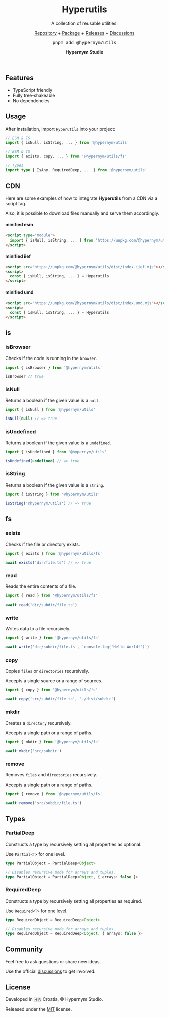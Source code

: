 <h1 align="center">Hyperutils</h1>

<p align="center">A collection of reusable utilities.</p>

<p align="center">
  <a href="https://github.com/hypernym-studio/utils">Repository</a>
  <span>+</span>
  <a href="https://www.npmjs.com/package/@hypernym/utils">Package</a>
  <span>+</span>
  <a href="https://github.com/hypernym-studio/utils/releases">Releases</a>
  <span>+</span>
  <a href="https://github.com/hypernym-studio/utils/discussions">Discussions</a>
</p>

<pre align="center">pnpm add @hypernym/utils</pre>

<p align="center">
  <strong>Hypernym Studio</strong>
</p>

<br>

## Features

- TypeScript friendly
- Fully tree-shakeable
- No dependencies

## Usage

After installation, import `Hyperutils` into your project:

```ts
// ESM & TS
import { isNull, isString, ... } from '@hypernym/utils'

// ESM & TS
import { exists, copy, ... } from '@hypernym/utils/fs'

// Types
import type { IsAny, RequiredDeep, ... } from '@hypernym/utils'
```

## CDN

Here are some examples of how to integrate **Hyperutils** from a CDN via a script tag.

Also, it is possible to download files manually and serve them accordingly.

#### minified esm

```html
<script type="module">
  import { isNull, isString, ... } from 'https://unpkg.com/@hypernym/utils/dist/index.min.mjs'
</script>
```

#### minified iief

```html
<script src="https://unpkg.com/@hypernym/utils/dist/index.iief.mjs"></script>
<script>
  const { isNull, isString, ... } = Hyperutils
</script>
```

#### minified umd

```html
<script src="https://unpkg.com/@hypernym/utils/dist/index.umd.mjs"></script>
<script>
  const { isNull, isString, ... } = Hyperutils
</script>
```

## is

### isBrowser

Checks if the code is running in the `browser`.

```ts
import { isBrowser } from '@hypernym/utils'

isBrowser // true
```

### isNull

Returns a boolean if the given value is a `null`.

```ts
import { isNull } from '@hypernym/utils'

isNull(null) // => true
```

### isUndefined

Returns a boolean if the given value is a `undefined`.

```ts
import { isUndefined } from '@hypernym/utils'

isUndefined(undefined) // => true
```

### isString

Returns a boolean if the given value is a `string`.

```ts
import { isString } from '@hypernym/utils'

isString('@hypernym/utils') // => true
```

## fs

### exists

Checks if the file or directory exists.

```ts
import { exists } from '@hypernym/utils/fs'

await exists('dir/file.ts') // => true
```

### read

Reads the entire contents of a file.

```ts
import { read } from '@hypernym/utils/fs'

await read('dir/subdir/file.ts')
```

### write

Writes data to a file recursively.

```ts
import { write } from '@hypernym/utils/fs'

await write('dir/subdir/file.ts', `console.log('Hello World!')`)
```

### copy

Copies `files` or `directories` recursively.

Accepts a single source or a range of sources.

```ts
import { copy } from '@hypernym/utils/fs'

await copy('src/subdir/file.ts', './dist/subdir')
```

### mkdir

Creates a `directory` recursively.

Accepts a single path or a range of paths.

```ts
import { mkdir } from '@hypernym/utils/fs'

await mkdir('src/subdir')
```

### remove

Removes `files` and `directories` recursively.

Accepts a single path or a range of paths.

```ts
import { remove } from '@hypernym/utils/fs'

await remove('src/subdir/file.ts')
```

## Types

### PartialDeep

Constructs a type by recursively setting all properties as optional.

Use `Partial<T>` for one level.

```ts
type PartialObject = PartialDeep<Object>

// Disables recursive mode for arrays and tuples.
type PartialObject = PartialDeep<Object, { arrays: false }>
```

### RequiredDeep

Constructs a type by recursively setting all properties as required.

Use `Required<T>` for one level.

```ts
type RequiredObject = RequiredDeep<Object>

// Disables recursive mode for arrays and tuples.
type RequiredObject = RequiredDeep<Object, { arrays: false }>
```

## Community

Feel free to ask questions or share new ideas.

Use the official [discussions](https://github.com/hypernym-studio/utils/discussions) to get involved.

## License

Developed in 🇭🇷 Croatia, © Hypernym Studio.

Released under the [MIT](LICENSE.txt) license.
